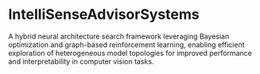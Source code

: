 # IntelliSenseAdvisorSystems
A hybrid neural architecture search framework leveraging Bayesian optimization and graph-based reinforcement learning, enabling efficient exploration of heterogeneous model topologies for improved performance and interpretability in computer vision tasks.
